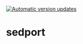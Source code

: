 [![Automatic version updates](https://github.com/ZOSOpenTools/sedport/actions/workflows/bump.yml/badge.svg)](https://github.com/ZOSOpenTools/sedport/actions/workflows/bump.yml)

# sedport
